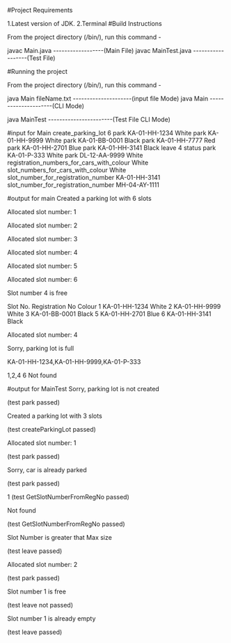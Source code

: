 #Project Requirements

1.Latest version of JDK.
2.Terminal
#Build Instructions

From the project directory (/bin/), run this command -

javac Main.java              ------------------(Main File)
javac MainTest.java          ------------------(Test File)

#Running the project

From the project directory (/bin/), run this command -

java Main fileName.txt       ---------------------(input file Mode)
java Main                    ---------------------(CLI Mode)

java MainTest                -----------------------(Test File CLI Mode)

#input for Main
create_parking_lot 6
park KA-01-HH-1234 White
park KA-01-HH-9999 White
park KA-01-BB-0001 Black
park KA-01-HH-7777 Red
park KA-01-HH-2701 Blue
park KA-01-HH-3141 Black
leave 4
status
park KA-01-P-333 White
park DL-12-AA-9999 White
registration_numbers_for_cars_with_colour White
slot_numbers_for_cars_with_colour White
slot_number_for_registration_number KA-01-HH-3141
slot_number_for_registration_number MH-04-AY-1111

#output for main
Created a parking lot with 6 slots

Allocated slot number: 1

Allocated slot number: 2

Allocated slot number: 3

Allocated slot number: 4

Allocated slot number: 5

Allocated slot number: 6

Slot number 4 is free

Slot No.   Registration No   Colour
1       KA-01-HH-1234   White
2       KA-01-HH-9999   White
3       KA-01-BB-0001   Black
5       KA-01-HH-2701   Blue
6       KA-01-HH-3141   Black

Allocated slot number: 4

Sorry, parking lot is full


KA-01-HH-1234,KA-01-HH-9999,KA-01-P-333

1,2,4
6
Not found

#output for MainTest
Sorry, parking lot is not created

(test park passed)

Created a parking lot with 3 slots

(test createParkingLot passed)

Allocated slot number: 1

(test park passed)

Sorry, car is already parked

(test park passed)

1
(test GetSlotNumberFromRegNo passed)

Not found

(test GetSlotNumberFromRegNo passed)

Slot Number is greater that Max size

(test leave passed)

Allocated slot number: 2

(test park passed)

Slot number 1 is free

(test leave not passed)

Slot number 1 is already empty

(test leave passed)
